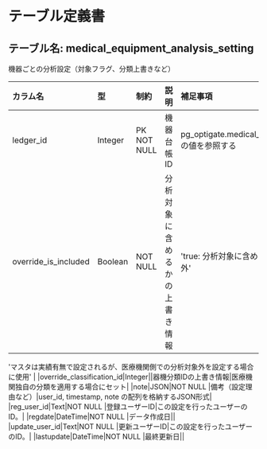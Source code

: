 # テーブル定義書

## テーブル名: medical_equipment_analysis_setting

機器ごとの分析設定（対象フラグ、分類上書きなど）

|カラム名|型|制約|説明|補足事項|
|:--|:--|:--|:--|:--|
|ledger_id|Integer|PK NOT NULL |機器台帳ID|pg_optigate.medical_equipment_ledgerの値を参照する|
|override_is_included|Boolean|NOT NULL |分析対象に含めるかの上書き情報|'true: 分析対象に含める, false: 分析対象外'
'マスタは実績有無で設定されるが、医療機関側での分析対象外を設定する場合に使用'
|
|override_classification_id|Integer||器機分類IDの上書き情報|医療機関独自の分類を適用する場合にセット|
|note|JSON|NOT NULL |備考（設定理由など）|user_id, timestamp, note の配列を格納するJSON形式|
|reg_user_id|Text|NOT NULL |登録ユーザーID|この設定を行ったユーザーのID。|
|regdate|DateTime|NOT NULL |データ作成日||
|update_user_id|Text|NOT NULL |更新ユーザーID|この設定を行ったユーザーのID。|
|lastupdate|DateTime|NOT NULL |最終更新日||

